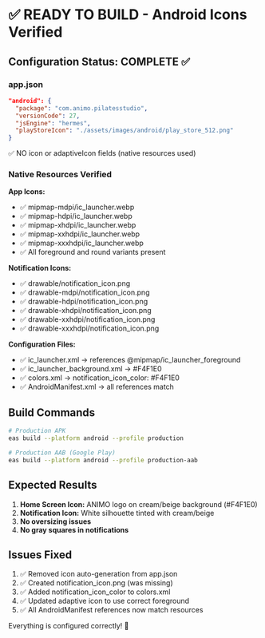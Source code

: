 # ✅ READY TO BUILD - Android Icons Verified

## Configuration Status: COMPLETE ✅

### app.json
```json
"android": {
  "package": "com.animo.pilatesstudio",
  "versionCode": 27,
  "jsEngine": "hermes",
  "playStoreIcon": "./assets/images/android/play_store_512.png"
}
```
✅ NO icon or adaptiveIcon fields (native resources used)

### Native Resources Verified

**App Icons:**
- ✅ mipmap-mdpi/ic_launcher.webp
- ✅ mipmap-hdpi/ic_launcher.webp
- ✅ mipmap-xhdpi/ic_launcher.webp
- ✅ mipmap-xxhdpi/ic_launcher.webp
- ✅ mipmap-xxxhdpi/ic_launcher.webp
- ✅ All foreground and round variants present

**Notification Icons:**
- ✅ drawable/notification_icon.png
- ✅ drawable-mdpi/notification_icon.png
- ✅ drawable-hdpi/notification_icon.png
- ✅ drawable-xhdpi/notification_icon.png
- ✅ drawable-xxhdpi/notification_icon.png
- ✅ drawable-xxxhdpi/notification_icon.png

**Configuration Files:**
- ✅ ic_launcher.xml → references @mipmap/ic_launcher_foreground
- ✅ ic_launcher_background.xml → #F4F1E0
- ✅ colors.xml → notification_icon_color: #F4F1E0
- ✅ AndroidManifest.xml → all references match

## Build Commands

```bash
# Production APK
eas build --platform android --profile production

# Production AAB (Google Play)
eas build --platform android --profile production-aab
```

## Expected Results

1. **Home Screen Icon:** ANIMO logo on cream/beige background (#F4F1E0)
2. **Notification Icon:** White silhouette tinted with cream/beige
3. **No oversizing issues**
4. **No gray squares in notifications**

## Issues Fixed

1. ✅ Removed icon auto-generation from app.json
2. ✅ Created notification_icon.png (was missing)
3. ✅ Added notification_icon_color to colors.xml
4. ✅ Updated adaptive icon to use correct foreground
5. ✅ All AndroidManifest references now match resources

Everything is configured correctly! 🚀
